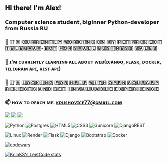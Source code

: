 ## 𝐇𝐢 𝐭𝐡𝐞𝐫𝐞! 𝐈'𝐦 𝐀𝐥𝐞𝐱!

### 𝗖𝗼𝗺𝗽𝘂𝘁𝗲𝗿 𝘀𝗰𝗶𝗲𝗻𝗰𝗲 𝘀𝘁𝘂𝗱𝗲𝗻𝘁, 𝗯𝗶𝗴𝗶𝗻𝗻𝗲𝗿 𝗣𝘆𝘁𝗵𝗼𝗻-𝗱𝗲𝘃𝗲𝗹𝗼𝗽𝗲𝗿 𝗳𝗿𝗼𝗺 𝗥𝘂𝘀𝘀𝗶𝗮 𝗥𝗨


### 🔭 ​🇮​’​🇲​ ​🇨​​🇺​​🇷​​🇷​​🇪​​🇳​​🇹​​🇱​​🇾​ ​🇼​​🇴​​🇷​​🇰​​🇮​​🇳​​🇬​ ​🇴​​🇳​ ​🇲​​🇾​ ​🇵​​🇪​​🇹​ ​🇵​​🇷​​🇴​​🇯​​🇪​​🇨​​🇹​ ​🇹​​🇪​​🇱​​🇪​​🇬​​🇷​​🇦​​🇲​-​🇧​​🇴​​🇹​ ​🇫​​🇴​​🇷​ ​🇸​​🇲​​🇦​​🇱​​🇱​ ​🇧​​🇺​​🇸​​🇮​​🇳​​🇪​​🇸​​🇸​ ​🇸​​🇦​​🇱​​🇪​​🇸​
### 🌱 ɪ’ᴍ ᴄᴜʀʀᴇɴᴛʟʏ ʟᴇᴀʀɴɪɴɢ ᴀʟʟ ᴀʙᴏᴜᴛ ᴡᴇʙ(ᴅᴊᴀɴɢᴏ, ꜰʟᴀꜱᴋ, ᴅᴏᴄᴋᴇʀ, ᴛᴇʟᴇɢʀᴀᴍ ᴀᴘɪ, ʀᴇꜱᴛ ᴀᴘɪ)
### 🤔 ​🇮​’​🇲​ ​🇱​​🇴​​🇴​​🇰​​🇮​​🇳​​🇬​ ​🇫​​🇴​​🇷​ ​🇭​​🇪​​🇱​​🇵​ ​🇼​​🇮​​🇹​​🇭​ ​🇴​​🇵​​🇪​​🇳​ ​🇸​​🇴​​🇺​​🇷​​🇨​​🇪​ ​🇵​​🇷​​🇴​​🇯​​🇪​​🇨​​🇹​​🇸​ ​🇦​​🇳​​🇩​ ​🇬​​🇪​​🇹​ ​🇮​​🇳​​🇻​​🇦​​🇱​​🇺​​🇦​​🇧​​🇱​​🇪​ ​🇪​​🇽​​🇵​​🇪​​🇷​​🇮​​🇪​​🇳​​🇨​​🇪​
### 📫 ʜᴏᴡ ᴛᴏ ʀᴇᴀᴄʜ ᴍᴇ: ᴋʀᴜꜱʜᴏᴠɪᴄᴇ77@ɢᴍᴀɪʟ.ᴄᴏᴍ

![](https://github-profile-summary-cards.vercel.app/api/cards/profile-details?username=Krushovice&theme=solarized_dark)
![](https://github-profile-summary-cards.vercel.app/api/cards/stats?username=Krushovice&theme=solarized_dark) 
![](https://github-profile-summary-cards.vercel.app/api/cards/repos-per-language?username=Krushovice&theme=solarized_dark)


![Python](https://img.shields.io/badge/python-3670A0?style=for-the-badge&logo=python&logoColor=ffdd54) ![Postgres](https://img.shields.io/badge/postgres-%23316192.svg?style=for-the-badge&logo=postgresql&logoColor=white) ![HTML5](https://img.shields.io/badge/html5-%23E34F26.svg?style=for-the-badge&logo=html5&logoColor=white) ![CSS3](https://img.shields.io/badge/css3-%231572B6.svg?style=for-the-badge&logo=css3&logoColor=white) 
![Gunicorn](https://img.shields.io/badge/gunicorn-%298729.svg?style=for-the-badge&logo=gunicorn&logoColor=white) 	![DjangoREST](https://img.shields.io/badge/DJANGO-REST-ff1709?style=for-the-badge&logo=django&logoColor=white&color=ff1709&labelColor=gray)


![Linux](https://img.shields.io/badge/Linux-FCC624?style=for-the-badge&logo=linux&logoColor=black)
![Render](https://img.shields.io/badge/Render-%46E3B7.svg?style=for-the-badge&logo=render&logoColor=white) 
![Flask](https://img.shields.io/badge/flask-%23000.svg?style=for-the-badge&logo=flask&logoColor=white)
![Django](https://img.shields.io/badge/django-%23092E20.svg?style=for-the-badge&logo=django&logoColor=white) 
![Bootstrap](https://img.shields.io/badge/bootstrap-%238511FA.svg?style=for-the-badge&logo=bootstrap&logoColor=white)
![Docker](https://img.shields.io/badge/docker-%230db7ed.svg?style=for-the-badge&logo=docker&logoColor=white)



[![codewars](https://www.codewars.com/users/Krushovice77/badges/large)](https://www.codewars.com/users/Krushovice77) 


[![KnlnKS's LeetCode stats](https://leetcode-stats-six.vercel.app/api?username=Krushovice&theme=dark)](https://github.com/KnlnKS/leetcode-stats)
